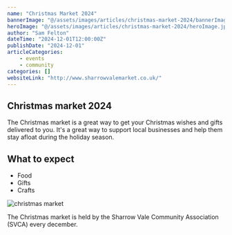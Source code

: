 ```yaml
---
name: "Christmas Market 2024"
bannerImage: "@/assets/images/articles/christmas-market-2024/bannerImage.jpeg"
heroImage: "@/assets/images/articles/christmas-market-2024/heroImage.jpeg"
author: "Sam Felton"
dateTime: "2024-12-01T12:00:00Z"
publishDate: "2024-12-01"
articleCategories:
    - events
    - community
categories: []
websiteLink: "http://www.sharrowvalemarket.co.uk/"
---
```


## Christmas market 2024

The Christmas market is a great way to get your Christmas wishes and gifts delivered to you. It's a great way to support local businesses and help them stay afloat during the holiday season.

## What to expect

-   Food
-   Gifts
-   Crafts

![christmas market](/src/assets/images/article/christmas-market-2024/christmas-market-2024.jpeg)

The Christmas market is held by the Sharrow Vale Community Association (SVCA) every december.
